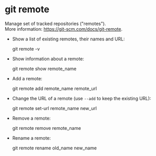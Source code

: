 # git remote                                                                                  
                                                                                              
  Manage set of tracked repositories ("remotes").                                             
  More information: <https://git-scm.com/docs/git-remote>.                                    
                                                                                              
- Show a list of existing remotes, their names and URL:                                       
                                                                                              
  git remote -v                                                                               
                                                                                              
- Show information about a remote:                                                            
                                                                                              
  git remote show remote_name                                                                 
                                                                                              
- Add a remote:                                                                               
                                                                                              
  git remote add remote_name remote_url                                                       
                                                                                              
- Change the URL of a remote (use `--add` to keep the existing URL):                          
                                                                                              
  git remote set-url remote_name new_url                                                      
                                                                                              
- Remove a remote:                                                                            
                                                                                              
  git remote remove remote_name                                                               
                                                                                              
- Rename a remote:                                                                            
                                                                                              
  git remote rename old_name new_name                                                         
                                                                                              
                                                                                              
                                                                                              
